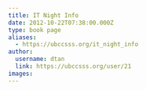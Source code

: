 ```yaml
---
title: IT Night Info 
date: 2012-10-22T07:38:00.000Z
type: book page
aliases:
  - https://ubccsss.org/it_night_info
author:
  username: dtan
  link: https://ubccsss.org/user/21
images:
---
```


